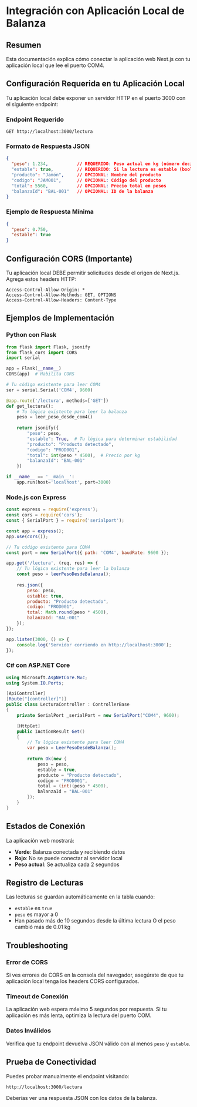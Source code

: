 # Integración con Aplicación Local de Balanza

## Resumen
Esta documentación explica cómo conectar la aplicación web Next.js con tu aplicación local que lee el puerto COM4.

## Configuración Requerida en tu Aplicación Local

Tu aplicación local debe exponer un servidor HTTP en el puerto 3000 con el siguiente endpoint:

### Endpoint Requerido
```
GET http://localhost:3000/lectura
```

### Formato de Respuesta JSON
```json
{
  "peso": 1.234,           // REQUERIDO: Peso actual en kg (número decimal)
  "estable": true,         // REQUERIDO: Si la lectura es estable (booleano)
  "producto": "Jamón",     // OPCIONAL: Nombre del producto
  "codigo": "JAM001",      // OPCIONAL: Código del producto  
  "total": 5560,           // OPCIONAL: Precio total en pesos
  "balanzaId": "BAL-001"   // OPCIONAL: ID de la balanza
}
```

### Ejemplo de Respuesta Mínima
```json
{
  "peso": 0.750,
  "estable": true
}
```

## Configuración CORS (Importante)

Tu aplicación local DEBE permitir solicitudes desde el origen de Next.js. Agrega estos headers HTTP:

```
Access-Control-Allow-Origin: *
Access-Control-Allow-Methods: GET, OPTIONS
Access-Control-Allow-Headers: Content-Type
```

## Ejemplos de Implementación

### Python con Flask
```python
from flask import Flask, jsonify
from flask_cors import CORS
import serial

app = Flask(__name__)
CORS(app)  # Habilita CORS

# Tu código existente para leer COM4
ser = serial.Serial('COM4', 9600)

@app.route('/lectura', methods=['GET'])
def get_lectura():
    # Tu lógica existente para leer la balanza
    peso = leer_peso_desde_com4()
    
    return jsonify({
        "peso": peso,
        "estable": True,  # Tu lógica para determinar estabilidad
        "producto": "Producto detectado",
        "codigo": "PROD001",
        "total": int(peso * 4500),  # Precio por kg
        "balanzaId": "BAL-001"
    })

if __name__ == '__main__':
    app.run(host='localhost', port=3000)
```

### Node.js con Express
```javascript
const express = require('express');
const cors = require('cors');
const { SerialPort } = require('serialport');

const app = express();
app.use(cors());

// Tu código existente para COM4
const port = new SerialPort({ path: 'COM4', baudRate: 9600 });

app.get('/lectura', (req, res) => {
    // Tu lógica existente para leer la balanza
    const peso = leerPesoDesdeBalanza();
    
    res.json({
        peso: peso,
        estable: true,
        producto: "Producto detectado",
        codigo: "PROD001", 
        total: Math.round(peso * 4500),
        balanzaId: "BAL-001"
    });
});

app.listen(3000, () => {
    console.log('Servidor corriendo en http://localhost:3000');
});
```

### C# con ASP.NET Core
```csharp
using Microsoft.AspNetCore.Mvc;
using System.IO.Ports;

[ApiController]
[Route("[controller]")]
public class LecturaController : ControllerBase
{
    private SerialPort _serialPort = new SerialPort("COM4", 9600);

    [HttpGet]
    public IActionResult Get()
    {
        // Tu lógica existente para leer COM4
        var peso = LeerPesoDesdeBalanza();
        
        return Ok(new {
            peso = peso,
            estable = true,
            producto = "Producto detectado",
            codigo = "PROD001",
            total = (int)(peso * 4500),
            balanzaId = "BAL-001"
        });
    }
}
```

## Estados de Conexión

La aplicación web mostrará:
- **Verde**: Balanza conectada y recibiendo datos
- **Rojo**: No se puede conectar al servidor local
- **Peso actual**: Se actualiza cada 2 segundos

## Registro de Lecturas

Las lecturas se guardan automáticamente en la tabla cuando:
- `estable` es `true`
- `peso` es mayor a 0
- Han pasado más de 10 segundos desde la última lectura O el peso cambió más de 0.01 kg

## Troubleshooting

### Error de CORS
Si ves errores de CORS en la consola del navegador, asegúrate de que tu aplicación local tenga los headers CORS configurados.

### Timeout de Conexión
La aplicación web espera máximo 5 segundos por respuesta. Si tu aplicación es más lenta, optimiza la lectura del puerto COM.

### Datos Inválidos
Verifica que tu endpoint devuelva JSON válido con al menos `peso` y `estable`.

## Prueba de Conectividad

Puedes probar manualmente el endpoint visitando:
```
http://localhost:3000/lectura
```

Deberías ver una respuesta JSON con los datos de la balanza.
